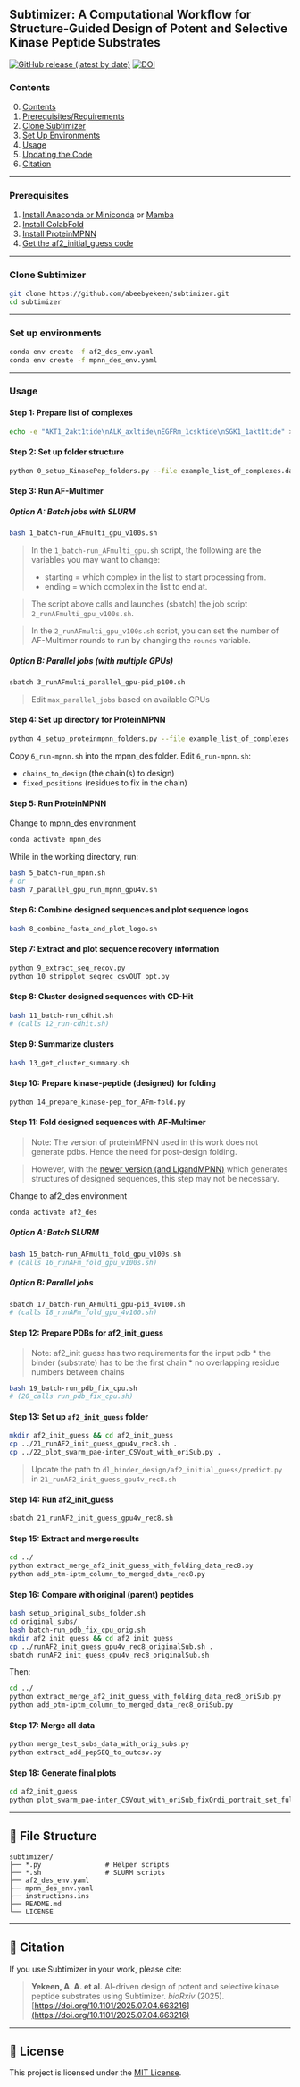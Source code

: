 ## Subtimizer: A Computational Workflow for Structure-Guided Design of Potent and Selective Kinase Peptide Substrates

[![GitHub release (latest by date)](https://img.shields.io/github/v/release/abeebyekeen/subtimizer?style=flat-square)](https://github.com/abeebyekeen/subtimizer/releases)
[![DOI](https://zenodo.org/badge/doi/10.1101/2025.07.04.663216.svg?style=svg)](http://dx.doi.org/10.1101/2025.07.04.663216)

### Contents

0. [Contents](#contents)
1. [Prerequisites/Requirements](#prerequisites)
2. [Clone Subtimizer](#clone-subtimizer)
3. [Set Up Environments](#set-up-environments)
4. [Usage](#usage)
5. [Updating the Code](#6-updating-the-code)
6. [Citation](#7-citation)

---

### Prerequisites

1. [Install Anaconda or Miniconda](https://www.anaconda.com/products/distribution) or [Mamba](https://mamba.readthedocs.io)
2. [Install ColabFold](https://github.com/YoshitakaMo/localcolabfold)
3. [Install ProteinMPNN](https://github.com/dauparas/ProteinMPNN)
4. [Get the af2_initial_guess code](https://github.com/nrbennet/dl_binder_design)

---

### Clone Subtimizer

```bash
git clone https://github.com/abeebyekeen/subtimizer.git
cd subtimizer
```

---

### Set up environments

```bash
conda env create -f af2_des_env.yaml
conda env create -f mpnn_des_env.yaml
```

---

### Usage

#### Step 1: Prepare list of complexes
```bash
echo -e "AKT1_2akt1tide\nALK_axltide\nEGFRm_1csktide\nSGK1_1akt1tide" > example_list_of_complexes.dat
```

#### Step 2: Set up folder structure
```bash
python 0_setup_KinasePep_folders.py --file example_list_of_complexes.dat
```

#### Step 3: Run AF-Multimer

##### Option A: Batch jobs with SLURM
```bash
bash 1_batch-run_AFmulti_gpu_v100s.sh
```
> In the `1_batch-run_AFmulti_gpu.sh` script, the following are the variables you may want to change:
>* starting = which complex in the list to start processing from.
>* ending = which complex in the list to end at.

> The script above calls and launches (sbatch) the job script `2_runAFmulti_gpu_v100s.sh`.

> In the `2_runAFmulti_gpu_v100s.sh` script, you can set the number of AF-Multimer rounds to run by changing the `rounds` variable.

##### Option B: Parallel jobs (with multiple GPUs)
```bash
sbatch 3_runAFmulti_parallel_gpu-pid_p100.sh
```
> Edit `max_parallel_jobs` based on available GPUs

#### Step 4: Set up directory for ProteinMPNN
```bash
python 4_setup_proteinmpnn_folders.py --file example_list_of_complexes.dat
```

Copy `6_run-mpnn.sh` into the mpnn_des folder.
Edit `6_run-mpnn.sh`:
- `chains_to_design` (the chain(s) to design)
- `fixed_positions` (residues to fix in the chain)

#### Step 5: Run ProteinMPNN
Change to mpnn_des environment
```bash
conda activate mpnn_des
```

While in the working directory, run:
```bash
bash 5_batch-run_mpnn.sh
# or
bash 7_parallel_gpu_run_mpnn_gpu4v.sh
```

#### Step 6: Combine designed sequences and plot sequence logos
```bash
bash 8_combine_fasta_and_plot_logo.sh
```

#### Step 7: Extract and plot sequence recovery information
```bash
python 9_extract_seq_recov.py
python 10_stripplot_seqrec_csvOUT_opt.py
```

#### Step 8: Cluster designed sequences with CD-Hit
```bash
bash 11_batch-run_cdhit.sh
# (calls 12_run-cdhit.sh)
```

#### Step 9: Summarize clusters
```bash
bash 13_get_cluster_summary.sh
```

#### Step 10: Prepare kinase-peptide (designed) for folding
```bash
python 14_prepare_kinase-pep_for_AFm-fold.py
```

#### Step 11: Fold designed sequences with AF-Multimer

>Note: The version of proteinMPNN used in this work does not generate pdbs. Hence the need for post-design folding. 

>However, with the [newer version (and LigandMPNN)](https://github.com/dauparas/LigandMPNN) which generates structures of designed sequences, this step may not be necessary.

Change to af2_des environment

```bash
conda activate af2_des
```

##### Option A: Batch SLURM
```bash
bash 15_batch-run_AFmulti_fold_gpu_v100s.sh
# (calls 16_runAFm_fold_gpu_v100s.sh)
```

##### Option B: Parallel jobs
```bash
sbatch 17_batch-run_AFmulti_gpu-pid_4v100.sh
# (calls 18_runAFm_fold_gpu_4v100.sh)
```

#### Step 12: Prepare PDBs for af2_init_guess

>Note: af2_init guess has two requirements for the input pdb
    * the binder (substrate) has to be the first chain
    * no overlapping residue numbers between chains 

```bash
bash 19_batch-run_pdb_fix_cpu.sh
# (20_calls run_pdb_fix_cpu.sh)
```

#### Step 13: Set up `af2_init_guess` folder
```bash
mkdir af2_init_guess && cd af2_init_guess
cp ../21_runAF2_init_guess_gpu4v_rec8.sh .
cp ../22_plot_swarm_pae-inter_CSVout_with_oriSub.py .
```

> Update the path to `dl_binder_design/af2_initial_guess/predict.py` in `21_runAF2_init_guess_gpu4v_rec8.sh`

#### Step 14: Run af2_init_guess
```bash
sbatch 21_runAF2_init_guess_gpu4v_rec8.sh
```

#### Step 15: Extract and merge results
```bash
cd ../
python extract_merge_af2_init_guess_with_folding_data_rec8.py
python add_ptm-iptm_column_to_merged_data_rec8.py
```



#### Step 16: Compare with original (parent) peptides

```bash
bash setup_original_subs_folder.sh
cd original_subs/
bash batch-run_pdb_fix_cpu_orig.sh
mkdir af2_init_guess && cd af2_init_guess
cp ../runAF2_init_guess_gpu4v_rec8_originalSub.sh .
sbatch runAF2_init_guess_gpu4v_rec8_originalSub.sh
```

Then:
```bash
cd ../
python extract_merge_af2_init_guess_with_folding_data_rec8_oriSub.py
python add_ptm-iptm_column_to_merged_data_rec8_oriSub.py
```



#### Step 17: Merge all data
```bash
python merge_test_subs_data_with_orig_subs.py
python extract_add_pepSEQ_to_outcsv.py
```



#### Step 18: Generate final plots
```bash
cd af2_init_guess
python plot_swarm_pae-inter_CSVout_with_oriSub_fixOrdi_portrait_set_full.py
```

---

## 📁 File Structure

```
subtimizer/
├── *.py                # Helper scripts
├── *.sh                # SLURM scripts
├── af2_des_env.yaml
├── mpnn_des_env.yaml
├── instructions.ins
├── README.md
└── LICENSE
```

---

## 📄 Citation

If you use Subtimizer in your work, please cite:

> **Yekeen, A. A. et al.** AI-driven design of potent and selective kinase peptide substrates using Subtimizer. *bioRxiv* (2025).  
> [https://doi.org/10.1101/2025.07.04.663216](https://doi.org/10.1101/2025.07.04.663216)

---

## 📜 License

This project is licensed under the [MIT License](LICENSE).
